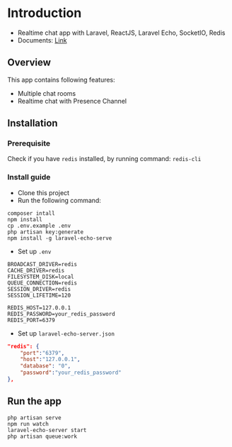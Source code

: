 # Introduction 
+ Realtime chat app with Laravel, ReactJS, Laravel Echo, SocketIO, Redis
+ Documents: [Link](https://viblo.asia/p/viet-ung-dung-chat-realtime-voi-laravel-vuejs-redis-va-socketio-laravel-echo-Qpmle9Q9lrd)
## Overview
This app contains following features:
+ Multiple chat rooms
+ Realtime chat with Presence Channel
## Installation 
### Prerequisite
Check if you have `redis` installed, by running command: `redis-cli`
### Install guide
+ Clone this project
+ Run the following command:
``` 
composer intall
npm install
cp .env.example .env
php artisan key:generate
npm install -g laravel-echo-serve
```
+ Set up `.env`
```
BROADCAST_DRIVER=redis
CACHE_DRIVER=redis
FILESYSTEM_DISK=local
QUEUE_CONNECTION=redis
SESSION_DRIVER=redis
SESSION_LIFETIME=120

REDIS_HOST=127.0.0.1
REDIS_PASSWORD=your_redis_password
REDIS_PORT=6379
```
+ Set up `laravel-echo-server.json`
```json
"redis": {
    "port":"6379",
    "host":"127.0.0.1",
    "database": "0",
    "password":"your_redis_password"
},
```
## Run the app
```
php artisan serve
npm run watch
laravel-echo-server start
php artisan queue:work
```
